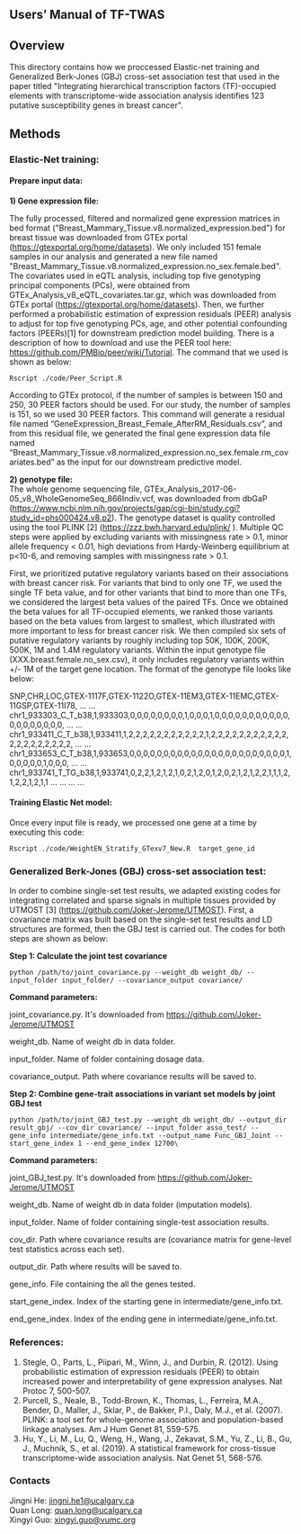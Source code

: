## Users’ Manual of TF-TWAS

## Overview
This directory contains how we proccessed Elastic-net training and Generalized Berk-Jones (GBJ) cross-set association test that used in the paper titled "Integrating hierarchical transcription factors (TF)-occupied elements with transcriptome-wide association analysis identifies 123 putative susceptibility genes in breast cancer".

## Methods
### Elastic-Net training: 
#### Prepare input data: 
**1)	Gene expression file:** 

The fully processed, filtered and normalized gene expression matrices in bed format ("Breast_Mammary_Tissue.v8.normalized_expression.bed") for breast tissue was downloaded from GTEx portal (https://gtexportal.org/home/datasets). We only included 151 female samples in our analysis and generated a new file named "Breast_Mammary_Tissue.v8.normalized_expression.no_sex.female.bed". The covariates used in eQTL analysis, including top five genotyping principal components (PCs), were obtained from GTEx_Analysis_v8_eQTL_covariates.tar.gz, which was downloaded from GTEx portal (https://gtexportal.org/home/datasets). Then, we further performed a probabilistic estimation of expression residuals (PEER) analysis to adjust for top five genotyping PCs, age, and other potential confounding factors (PEERs)[1] for downstream prediction model building. There is a description of how to download and use the PEER tool here: https://github.com/PMBio/peer/wiki/Tutorial. The command that we used is shown as below: 

`Rscript ./code/Peer_Script.R`

According to GTEx protocol, if the number of samples is between 150 and 250, 30 PEER factors should be used. For our study, the number of samples is 151, so we used 30 PEER factors. This command will generate a residual file named “GeneExpression_Breast_Female_AfterRM_Residuals.csv”, and from this residual file, we generated the final gene expression data file named “Breast_Mammary_Tissue.v8.normalized_expression.no_sex.female.rm_covariates.bed” as the input for our downstream predictive model. 

**2)	genotype file:**  
The whole genome sequencing file, GTEx_Analysis_2017-06-05_v8_WholeGenomeSeq_866Indiv.vcf, was downloaded from dbGaP (https://www.ncbi.nlm.nih.gov/projects/gap/cgi-bin/study.cgi?study_id=phs000424.v8.p2). The genotype dataset is quality controlled using the tool PLINK [2] (https://zzz.bwh.harvard.edu/plink/ ). Multiple QC steps were applied by excluding variants with missingness rate > 0.1, minor allele frequency < 0.01, high deviations from Hardy-Weinberg equilibrium at p<10-6, and removing samples with missingness rate > 0.1.

First, we prioritized putative regulatory variants based on their associations with breast cancer risk. For variants that bind to only one TF, we used the single TF beta value, and for other variants that bind to more than one TFs, we considered the largest beta values of the paired TFs. Once we obtained the beta values for all TF-occupied elements, we ranked those variants based on the beta values from largest to smallest, which illustrated with more important to less for breast cancer risk. We then compiled six sets of putative regulatory variants by roughly including top 50K, 100K, 200K, 500K, 1M and 1.4M regulatory variants. Within the input genotype file (XXX.breast.female.no_sex.csv), it only includes regulatory variants within +/- 1M of the target gene location. The format of the genotype file looks like below: 

SNP,CHR,LOC,GTEX-1117F,GTEX-1122O,GTEX-11EM3,GTEX-11EMC,GTEX-11GSP,GTEX-11I78, … …
chr1_933303_C_T_b38,1,933303,0,0,0,0,0,0,0,0,1,0,0,0,1,0,0,0,0,0,0,0,0,0,0,0,0,0,0,0,0,0,0,0, … …
chr1_933411_C_T_b38,1,933411,1,2,2,2,2,2,2,2,2,2,2,2,1,2,2,2,2,2,2,2,2,2,2,2,2,2,2,2,2,2,2,2,2, … …
chr1_933653_C_T_b38,1,933653,0,0,0,0,0,0,0,0,0,0,0,0,0,0,0,0,0,0,0,0,0,0,0,1,0,0,0,0,0,1,0,0,0, … …
chr1_933741_T_TG_b38,1,933741,0,2,2,1,2,1,2,1,0,2,1,2,0,1,2,0,2,1,2,1,2,2,1,1,1,2,1,2,2,1,2,1,1 … …
… …


#### Training Elastic Net model:
Once every input file is ready, we processed one gene at a time by executing this code:	

`Rscript ./code/WeightEN_Stratify_GTexv7_New.R  target_gene_id`


### Generalized Berk-Jones (GBJ) cross-set association test:
In order to combine single-set test results, we adapted existing codes for integrating correlated and sparse signals in multiple tissues provided by UTMOST [3] (https://github.com/Joker-Jerome/UTMOST). First, a covariance matrix was built based on the single-set test results and LD structures are formed, then the GBJ test is carried out. The codes for both steps are shown as below:

**Step 1: Calculate the joint test covariance**

`python /path/to/joint_covariance.py --weight_db weight_db/ --input_folder input_folder/ --covariance_output covariance/`

**Command parameters:**


joint_covariance.py. It's downloaded from https://github.com/Joker-Jerome/UTMOST

weight_db. Name of weight db in data folder.

input_folder. Name of folder containing dosage data.

covariance_output. Path where covariance results will be saved to.


**Step 2: Combine gene-trait associations in variant set models by joint GBJ test**

`python /path/to/joint_GBJ_test.py --weight_db weight_db/ --output_dir result_gbj/ --cov_dir covariance/ --input_folder asso_test/ --gene_info intermediate/gene_info.txt --output_name Func_GBJ_Joint --start_gene_index 1 --end_gene_index 12700\`

**Command parameters:**

joint_GBJ_test.py. It's downloaded from https://github.com/Joker-Jerome/UTMOST

weight_db. Name of weight db in data folder (imputation models).

input_folder. Name of folder containing single-test association results.

cov_dir. Path where covariance results are (covariance matrix for gene-level test statistics across each set).

output_dir. Path where results will be saved to.

gene_info. File containing the all the genes tested.

start_gene_index. Index of the starting gene in intermediate/gene_info.txt.

end_gene_index. Index of the ending gene in intermediate/gene_info.txt. 

### References: 
1. Stegle, O., Parts, L., Piipari, M., Winn, J., and Durbin, R. (2012). Using probabilistic estimation of expression residuals (PEER) to obtain increased power and interpretability of gene expression analyses. Nat Protoc 7, 500-507.
2. Purcell, S., Neale, B., Todd-Brown, K., Thomas, L., Ferreira, M.A., Bender, D., Maller, J., Sklar, P., de Bakker, P.I., Daly, M.J., et al. (2007). PLINK: a tool set for whole-genome association and population-based linkage analyses. Am J Hum Genet 81, 559-575.
3. Hu, Y., Li, M., Lu, Q., Weng, H., Wang, J., Zekavat, S.M., Yu, Z., Li, B., Gu, J., Muchnik, S., et al. (2019). A statistical framework for cross-tissue transcriptome-wide association analysis. Nat Genet 51, 568-576.

### Contacts
  Jingni He: jingni.he1@ucalgary.ca<br>
  Quan Long: quan.long@ucalgary.ca<br>
  Xingyi Guo: xingyi.guo@vumc.org<br>
